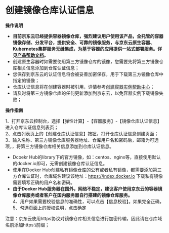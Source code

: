 
# 创建镜像仓库认证信息

**操作说明**

- **目前京东云已经提供容器镜像仓库，强烈建议用户使用该产品，全托管的容器镜像存储、分发平台，提供安全、可靠的镜像服务，与京东云原生容器、Kubernetes集群服务无缝集成，为基于容器的应用提供一站式部署服务。详见[产品帮助文档](https://docs.jdcloud.com/cn/container-registry/product-overview)。**  
- 创建原生容器时如需要使用第三方镜像仓库的镜像，您需要先将第三方镜像仓库相关信息添加到仓库认证信息；  
- 您保存到京东云的认证信息将会被妥善加密保存，用于下载第三方镜像仓库中指定的镜像；  
- 仓库认证信息将在创建容器时被引用，详情参考[创建容器实例帮助中心](https://docs.jdcloud.com/cn/native-container/create-to-instance)；  
- 请及时将第三方镜像仓库的任何更新添加到京东云，以免容器实例下载镜像失败；  

**操作指南**

1、打开京东云控制台，选择【弹性计算】-【容器服务】-【镜像仓库认证信息】进入仓库认证信息列表页；  
2、点击列表页上的【创建仓库认证信息】按钮，打开仓库认证信息创建页面；  
3、输入名称、第三方镜像仓库服务器地址、仓库用户名和密码后，邮箱为可选项，，将第三方镜像仓库相关信息添加到仓库认证信息。
- Dcoekr Hub的library下的官方镜像，如：centos、nginx等，直接使用默认的docker.io即可，无需创建镜像仓库认证信息。
- 使用在Docker Hub创建私有镜像仓库的公有或者私有镜像，都需要添加第三方仓库认证时，仓库域名建议该地址：https://index.docker.io 下载私有镜像需要填写正确的用户名和密码。
- **由于Docker Hub服务器在国外，网络不稳定，建议客户使用京东云的容器镜像仓库服务或者客户在国内服务器自行搭建的镜像仓库服务。**    
4、用户如果需要校验信息的准确性，可以点击【信息校验】。如果完全正确，
5、勾选页面上的授权说明，点击确定

注意：京东云使用https协议对镜像仓库相关信息进行加密传输，因此请在仓库域名前添加https:\\前缀；
